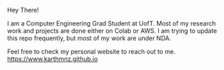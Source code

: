 Hey There!

I am a Computer Engineering Grad Student at UofT. Most of my research work and projects are done either on Colab or AWS. 
I am trying to update this repo frequently, but most of my work are under NDA. 

Feel free to check my personal website to reach out to me. 
https://www.karthmnz.github.io


